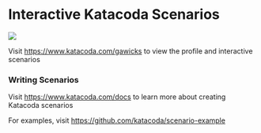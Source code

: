 # Interactive Katacoda Scenarios

[![](http://shields.katacoda.com/katacoda/gawicks/count.svg)](https://www.katacoda.com/gawicks "Get your profile on Katacoda.com")

Visit https://www.katacoda.com/gawicks to view the profile and interactive scenarios

### Writing Scenarios
Visit https://www.katacoda.com/docs to learn more about creating Katacoda scenarios

For examples, visit https://github.com/katacoda/scenario-example
